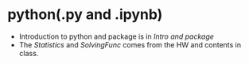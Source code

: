 # python(.py and .ipynb)
- Introduction to python and package is in *Intro and package*
- The *Statistics* and *SolvingFunc* comes from the HW and contents in class.

